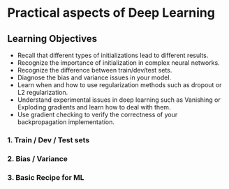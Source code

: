 # Practical aspects of Deep Learning

## Learning Objectives 
* Recall that different types of initializations lead to different results. 
* Recognize the importance of initialization in complex neural networks.
* Recognize the difference between train/dev/test sets.
* Diagnose the bias and variance issues in your model.
* Learn when and how to use regularization methods such as dropout or L2 regularization.
* Understand experimental issues in deep learning such as Vanishing or Exploding gradients and learn how to deal with them. 
* Use gradient checking to verify the correctness of your backpropagation implementation. 

### 1. Train / Dev / Test sets 

### 2. Bias / Variance 

### 3. Basic Recipe for ML

